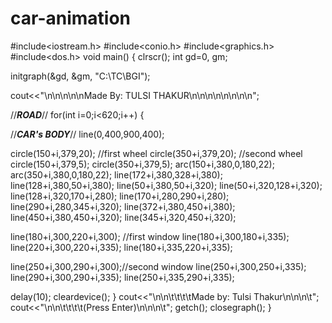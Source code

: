 # car-animation

#include<iostream.h>
#include<conio.h>
#include<graphics.h>
#include<dos.h>
void main()
{
clrscr();
int gd=0, gm;


initgraph(&gd, &gm, "C:\TC\BGI");

cout<<"\n\n\n\n\nMade By: TULSI THAKUR\n\n\n\n\n\n\n\n";


//***ROAD***//
for(int i=0;i<620;i++)
{

//***CAR's BODY***//
line(0,400,900,400);

circle(150+i,379,20);    //first wheel
circle(350+i,379,20);    //second wheel
circle(150+i,379,5);
circle(350+i,379,5);
arc(150+i,380,0,180,22);
arc(350+i,380,0,180,22);
line(172+i,380,328+i,380);
line(128+i,380,50+i,380);
line(50+i,380,50+i,320);
line(50+i,320,128+i,320);
line(128+i,320,170+i,280);
line(170+i,280,290+i,280);
line(290+i,280,345+i,320);
line(372+i,380,450+i,380);
line(450+i,380,450+i,320);
line(345+i,320,450+i,320);

line(180+i,300,220+i,300); //first window
line(180+i,300,180+i,335);
line(220+i,300,220+i,335);
line(180+i,335,220+i,335);

line(250+i,300,290+i,300);//second window
line(250+i,300,250+i,335);
line(290+i,300,290+i,335);
line(250+i,335,290+i,335);

 delay(10);
 cleardevice();
 }
cout<<"\n\n\t\t\t\tMade by: Tulsi Thakur\n\n\n\t";
cout<<"\n\n\t\t\t\t(Press Enter)\n\n\n\t";
getch();
closegraph();
}

